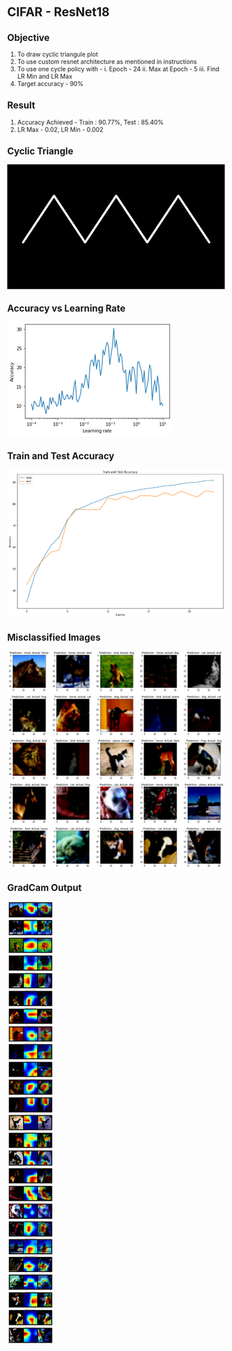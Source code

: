 # CIFAR - ResNet18

## Objective

1. To draw cyclic triangule plot
2. To use custom resnet architecture as mentioned in instructions
3. To use one cycle policy with -
  i. Epoch - 24
  ii. Max at Epoch - 5
  iii. Find LR Min and LR Max
4. Target accuracy - 90%

## Result
1. Accuracy Achieved - Train : 90.77%, Test : 85.40%
2. LR Max - 0.02, LR Min - 0.002

## Cyclic Triangle
![Cyclic triangle](https://github.com/santhiya-v/EVA/blob/master/S11/curve.png)

## Accuracy vs Learning Rate
![Acc LR](https://github.com/santhiya-v/EVA/blob/master/S11/acc_lr.png)

## Train and Test Accuracy
![train test accuracy](https://github.com/santhiya-v/EVA/blob/master/S11/train_test_acc.png)

## Misclassified Images
![Misclassified](https://github.com/santhiya-v/EVA/blob/master/S11/misclassified.png)

## GradCam Output
![Grad Cam](https://github.com/santhiya-v/EVA/blob/master/S11/gradCam.png)
